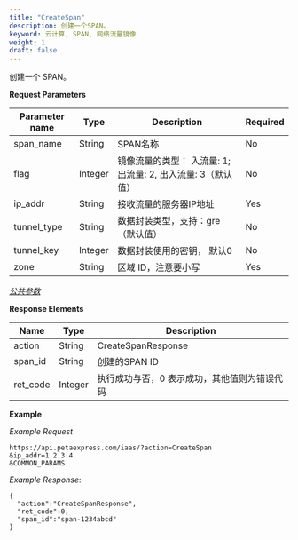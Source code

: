 ```yaml
---
title: "CreateSpan"
description: 创建一个SPAN。
keyword: 云计算, SPAN, 网络流量镜像
weight: 1
draft: false
---
```




创建一个 SPAN。

**Request Parameters**

| Parameter name | Type | Description | Required |
| --- | --- | --- | --- |
| span_name | String | SPAN名称 | No |
| flag | Integer | 镜像流量的类型： 入流量: 1; 出流量: 2, 出入流量: 3（默认值） | No |
| ip_addr | String | 接收流量的服务器IP地址 | Yes |
| tunnel_type | String | 数据封装类型，支持：gre（默认值） | No |
| tunnel_key | Integer | 数据封装使用的密钥， 默认0 | No |
| zone | String | 区域 ID，注意要小写 | Yes |

[_公共参数_](../../get_api/parameters/)

**Response Elements**

| Name | Type | Description |
| --- | --- | --- |
| action | String | CreateSpanResponse |
| span_id | String | 创建的SPAN ID |
| ret_code | Integer | 执行成功与否，0 表示成功，其他值则为错误代码 |

**Example**

_Example Request_

```
https://api.petaexpress.com/iaas/?action=CreateSpan
&ip_addr=1.2.3.4
&COMMON_PARAMS
```

_Example Response_:

```
{
  "action":"CreateSpanResponse",
  "ret_code":0,
  "span_id":"span-1234abcd"
}
```
